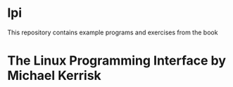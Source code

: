 # lpi

This repository contains example programs and exercises from the book 
  # The Linux Programming Interface by Michael Kerrisk

